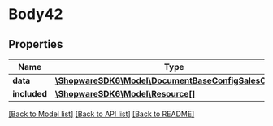 # Body42

## Properties
Name | Type | Description | Notes
------------ | ------------- | ------------- | -------------
**data** | [**\ShopwareSDK6\Model\DocumentBaseConfigSalesChannel**](DocumentBaseConfigSalesChannel.md) |  | [optional] 
**included** | [**\ShopwareSDK6\Model\Resource[]**](Resource.md) |  | [optional] 

[[Back to Model list]](../../README.md#documentation-for-models) [[Back to API list]](../../README.md#documentation-for-api-endpoints) [[Back to README]](../../README.md)

